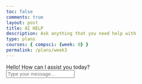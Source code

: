```yaml
---
toc: false
comments: true
layout: post
title: AI HELP
description: Ask anything that you need help with
type: plans
courses: { compsci: {week: 0} }
permalink: /plans/week3
---
```


<html>
<head>
    <title>Interactive Chatbot</title>
</head>
<body>
    <div id="chat-container">
        <div id="chat-output">
            <div class="bot-message">Hello! How can I assist you today?</div>
        </div>
        <input type="text" id="user-input" placeholder="Type your message..." />
    </div>
</body>
</html>
